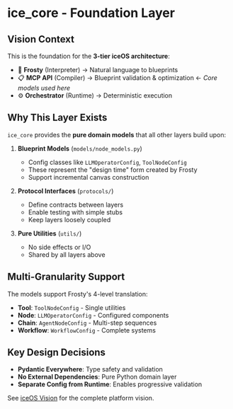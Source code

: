 # ice_core - Foundation Layer

## Vision Context

This is the foundation for the **3-tier iceOS architecture**:
- 🧊 **Frosty** (Interpreter) → Natural language to blueprints
- 📋 **MCP API** (Compiler) → Blueprint validation & optimization ← *Core models used here*
- ⚙️ **Orchestrator** (Runtime) → Deterministic execution

## Why This Layer Exists

`ice_core` provides the **pure domain models** that all other layers build upon:

1. **Blueprint Models** (`models/node_models.py`)
   - Config classes like `LLMOperatorConfig`, `ToolNodeConfig`
   - These represent the "design time" form created by Frosty
   - Support incremental canvas construction

2. **Protocol Interfaces** (`protocols/`)
   - Define contracts between layers
   - Enable testing with simple stubs
   - Keep layers loosely coupled

3. **Pure Utilities** (`utils/`)
   - No side effects or I/O
   - Shared by all layers above

## Multi-Granularity Support

The models support Frosty's 4-level translation:
- **Tool**: `ToolNodeConfig` - Single utilities
- **Node**: `LLMOperatorConfig` - Configured components  
- **Chain**: `AgentNodeConfig` - Multi-step sequences
- **Workflow**: `WorkflowConfig` - Complete systems

## Key Design Decisions

- **Pydantic Everywhere**: Type safety and validation
- **No External Dependencies**: Pure Python domain layer
- **Separate Config from Runtime**: Enables progressive validation

See [iceOS Vision](../../docs/iceos-vision.md) for the complete platform vision. 